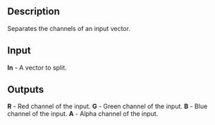 ## Description
Separates the channels of an input vector.

## Input
**In** - A vector to split.

## Outputs
**R** - Red channel of the input.
**G** - Green channel of the input.
**B** - Blue channel of the input.
**A** - Alpha channel of the input.